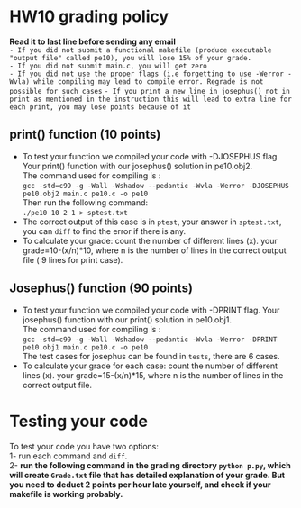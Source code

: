 # HW10 grading policy
<strong> Read it to last line before sending any email </strong> </br>
`- If you did not submit a functional makefile (produce executable "output file" called pe10), you will lose 15% of your grade.` <br>
`- If you did not submit main.c, you will get zero` <br>
`- If you did not use the proper flags (i.e forgetting to use -Werror -Wvla) while compiling may lead to compile error. Regrade is not possible for such cases`
`- If you print a new line in josephus() not in print as mentioned in the instruction this will lead to extra line for each print, you may lose points because of it`

## print() function (10 points)
- To test your function we compiled your code with -DJOSEPHUS flag. Your print() function with our josephus() solution in pe10.obj2.</br>
The command used for compiling is : </br>
`gcc -std=c99 -g -Wall -Wshadow --pedantic -Wvla -Werror -DJOSEPHUS pe10.obj2 main.c pe10.c -o pe10`</br>
Then run the following command:</br>
`./pe10 10 2 1 > sptest.txt`</br>
- The correct output of this case is in `ptest`, your answer in `sptest.txt`, you can `diff` to find the error if there is any.</br>
- To calculate your grade: count the number of different lines (x). your grade=10-(x/n)\*10, where n is the number of lines in the correct output file ( 9 lines for print case). </br>

	
## Josephus() function (90 points)
- To test your function we compiled your code with -DPRINT flag. Your josephus() function with our print() solution in pe10.obj1.</br>
The command used for compiling is : </br>
`gcc -std=c99 -g -Wall -Wshadow --pedantic -Wvla -Werror -DPRINT pe10.obj1 main.c pe10.c -o pe10` </br>
The test cases for josephus can be found in `tests`, there are 6 cases. 
- To calculate your grade for each case: count the number of different lines (x). your grade=15-(x/n)\*15, where n is the number of lines in the correct output file. </br>



# Testing your code

To test your code you have two options: <br>
1- run each command and `diff`. <br>
2- <strong>run the following command in the grading directory `python p.py`, which will create `Grade.txt` file that has detailed explanation of your grade. But you need to deduct 2 points per hour late yourself, and check if your makefile is working probably. <strong>



